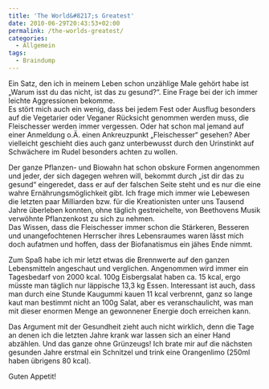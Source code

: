 ```yaml
---
title: 'The World&#8217;s Greatest'
date: 2010-06-29T20:43:53+02:00
permalink: /the-worlds-greatest/
categories:
  - Allgemein
tags:
  - Braindump
---
```

Ein Satz, den ich in meinem Leben schon unzählige Male gehört habe ist „Warum isst du das nicht, ist das zu gesund?“. 
Eine Frage bei der ich immer leichte Aggressionen bekomme.  
Es stört mich auch ein wenig, dass bei jedem Fest oder Ausflug besonders auf die Vegetarier oder Veganer Rücksicht genommen werden muss, 
die Fleischesser werden immer vergessen. Oder hat schon mal jemand auf einer Anmeldung o.Ä. einen Ankreuzpunkt „Fleischesser“ gesehen? 
Aber vielleicht geschieht dies auch ganz unterbewusst durch den Urinstinkt auf Schwächere im Rudel besonders achten zu wollen.  

Der ganze Pflanzen- und Biowahn hat schon obskure Formen angenommen und jeder, der sich dagegen wehren will, 
bekommt durch „ist dir das zu gesund“ eingeredet, dass er auf der falschen Seite steht und es nur die eine wahre Ernährungsmöglichkeit gibt. 
Ich frage mich immer wie Lebewesen die letzten paar Milliarden bzw. für die Kreationisten unter uns Tausend Jahre überleben konnten, 
ohne täglich gestreichelte, von Beethovens Musik verwöhnte Pflanzenkost zu sich zu nehmen.  
Das Wissen, dass die Fleischesser immer schon die Stärkeren, Besseren und unangefochtenen Herrscher ihres 
Lebensraumes waren lässt mich doch aufatmen und hoffen, dass der Biofanatismus ein jähes Ende nimmt.

Zum Spaß habe ich mir letzt etwas die Brennwerte auf den ganzen Lebensmitteln angeschaut und verglichen. 
Angenommen wird immer ein Tagesbedarf von 2000 kcal. 100g Eisbergsalat haben ca. 15 kcal, ergo müsste man täglich nur läppische 13,3 kg Essen. 
Interessant ist auch, dass man durch eine Stunde Kaugummi kauen 11 kcal verbrennt, ganz so lange kaut man bestimmt nicht an 100g Salat, 
aber es veranschaulicht, was man mit dieser enormen Menge an gewonnener Energie doch erreichen kann.

Das Argument mit der Gesundheit zieht auch nicht wirklich, denn die Tage an denen ich die letzten Jahre krank war 
lassen sich an einer Hand abzählen. Und das ganze ohne Grünzeugs! Ich brate mir auf die nächsten gesunden Jahre erstmal 
ein Schnitzel und trink eine Orangenlimo (250ml haben übrigens 80 kcal). 
 
Guten Appetit!